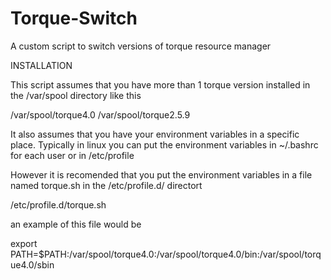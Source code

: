 Torque-Switch
=============

A custom script to switch versions of torque resource manager


INSTALLATION

This script assumes that you have more than 1 torque version installed in the /var/spool directory like this

/var/spool/torque4.0
/var/spool/torque2.5.9

It also assumes that you have your environment variables in a specific place. 
Typically in linux you can put the environment variables in ~/.bashrc for each user
or in /etc/profile

However it is recomended that you put the environment variables in a file named torque.sh in the /etc/profile.d/ directort

/etc/profile.d/torque.sh

an example of this file would be

export PATH=$PATH:/var/spool/torque4.0:/var/spool/torque4.0/bin:/var/spool/torque4.0/sbin


